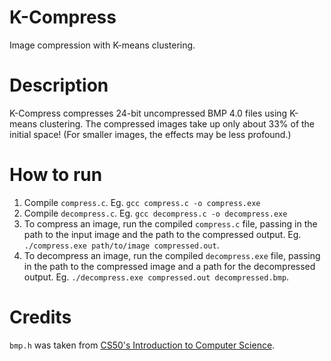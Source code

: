 # K-Compress
Image compression with K-means clustering.

# Description
K-Compress compresses 24-bit uncompressed BMP 4.0 files using K-means clustering. The compressed images take up only about 33% of the initial space! (For smaller images, the effects may be less profound.)

# How to run
1. Compile `compress.c`. Eg. `gcc compress.c -o compress.exe`
2. Compile `decompress.c`. Eg. `gcc decompress.c -o decompress.exe`
3. To compress an image, run the compiled `compress.c` file, passing in the path to the input image and the path to the compressed output. 
Eg. `./compress.exe path/to/image compressed.out`.
4. To decompress an image, run the compiled `decompress.exe` file, passing in the path to the compressed image and a path for the decompressed output. 
Eg. `./decompress.exe compressed.out decompressed.bmp`.

# Credits
`bmp.h` was taken from [CS50's Introduction to Computer Science](https://www.edx.org/course/introduction-computer-science-harvardx-cs50x).
